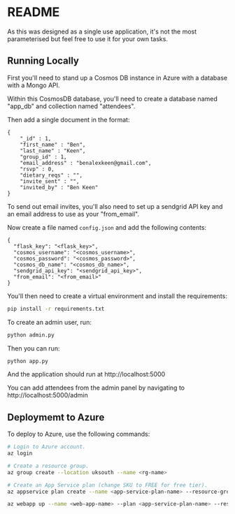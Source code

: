 # README

As this was designed as a single use application, it's not the most parameterised but feel free to use it for your own tasks.

## Running Locally

First you'll need to stand up a Cosmos DB instance in Azure with a database with a Mongo API.

Within this CosmosDB database, you'll need to create a database named "app_db" and collection named "attendees".

Then add a single document in the format:
```
{
    "_id" : 1,
    "first_name" : "Ben",
    "last_name" : "Keen",
    "group_id" : 1,
    "email_address" : "benalexkeen@gmail.com",
    "rsvp" : 0,
    "dietary_reqs" : "",
    "invite_sent" : "",
    "invited_by" : "Ben Keen"
}
```

To send out email invites, you'll also need to set up a sendgrid API key and an email address to use as your "from_email".

Now create a file named `config.json` and add the following contents:
```
{
  "flask_key": "<flask_key>",
  "cosmos_username": "<cosmos_username>",
  "cosmos_password": "<cosmos_password>",
  "cosmos_db_name": "<cosmos_db_name>",
  "sendgrid_api_key": "<sendgrid_api_key>",
  "from_email": "<from_email>"
}
```

You'll then need to create a virtual environment and install the requirements:
```sh
pip install -r requirements.txt
```

To create an admin user, run:

```sh
python admin.py
```

Then you can run:

```sh
python app.py
```

And the application should run at http://localhost:5000

You can add attendees from the admin panel by navigating to http://localhost:5000/admin


## Deploymemt to Azure

To deploy to Azure, use the following commands:
```sh
# Login to Azure account.
az login

# Create a resource group.
az group create --location uksouth --name <rg-name>

# Create an App Service plan (change SKU to FREE for free tier).
az appservice plan create --name <app-service-plan-name> --resource-group  <rg-name> --sku P1V2 --location uksouth --is-linux

az webapp up --name <web-app-name> --plan <app-service-plan-name> --resource-group  <rg-name> --location uksouth
```
